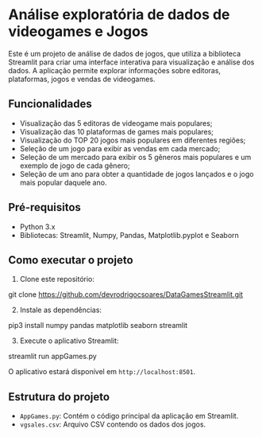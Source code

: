 # Análise exploratória de dados de videogames e Jogos

Este é um projeto de análise de dados de jogos, que utiliza a biblioteca Streamlit para criar uma interface interativa para visualização e análise dos dados. A aplicação permite explorar informações sobre editoras, plataformas, jogos e vendas de videogames.

## Funcionalidades

- Visualização das 5 editoras de videogame mais populares;
- Visualização das 10 plataformas de games mais populares;
- Visualização do TOP 20 jogos mais populares em diferentes regiões;
- Seleção de um jogo para exibir as vendas em cada mercado;
- Seleção de um mercado para exibir os 5 gêneros mais populares e um exemplo de jogo de cada gênero;
- Seleção de um ano para obter a quantidade de jogos lançados e o jogo mais popular daquele ano.

## Pré-requisitos

- Python 3.x
- Bibliotecas: Streamlit, Numpy, Pandas, Matplotlib.pyplot e Seaborn

## Como executar o projeto

1. Clone este repositório:

git clone https://github.com/devrodrigocsoares/DataGamesStreamlit.git


2. Instale as dependências:

pip3 install numpy pandas matplotlib seaborn streamlit


3. Execute o aplicativo Streamlit:

streamlit run appGames.py

O aplicativo estará disponível em `http://localhost:8501`.

## Estrutura do projeto

- `AppGames.py`: Contém o código principal da aplicação em Streamlit.
- `vgsales.csv`: Arquivo CSV contendo os dados dos jogos.
